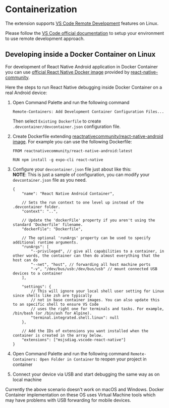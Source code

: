 # Containerization

The extension supports [VS Code Remote Development](https://code.visualstudio.com/docs/remote/remote-overview) features on Linux.

Please follow the [VS Code official documentation](https://code.visualstudio.com/docs/remote/containers) to setup your environment to use remote development approach.

## Developing inside a Docker Container on Linux

For development of React Native Android application in Docker Container you can use [official React Native Docker image](https://hub.docker.com/r/reactnativecommunity/react-native-android) provided by [react-native-community](https://github.com/react-native-community/docker-android).

Here the steps to run React Native debugging inside Docker Container on a real Android device:

1. Open Command Palette and run the following command
    ```
    Remote-Containers: Add Development Container Configuration Files...
    ```
    Then select `Existing Dockerfile` to create `.devcontainer/devcontainer.json` configuration file.
1. Сreate Dockerfile extending [reactnativecommunity/react-native-android image](https://hub.docker.com/r/reactnativecommunity/react-native-android). For example you can use the following Dockerfile:
    ```
    FROM reactnativecommunity/react-native-android:latest

    RUN npm install -g expo-cli react-native
    ```

1. Configure your `devcontainer.json` file just about like this: <br> **NOTE**: This is just a sample of configuration, you can modify your `devcontainer.json` file as you need.
    ```
    {
        "name": "React Native Android Container",

        // Sets the run context to one level up instead of the .devcontainer folder.
        "context": "..",

        // Update the 'dockerFile' property if you aren't using the standard 'Dockerfile' filename.
        "dockerFile": "Dockerfile",

        // The optional 'runArgs' property can be used to specify additional runtime arguments.
        "runArgs": [
            "--privileged", // give all capabilities to a container, in other words, the container can then do almost everything that the host can do
            "--net", "host", // forwarding all host machine ports
            "-v", "/dev/bus/usb:/dev/bus/usb" // mount connected USB devices to a container
        ],

        "settings": {
            // This will ignore your local shell user setting for Linux since shells like zsh are typically
            // not in base container images. You can also update this to an specific shell to ensure VS Code
            // uses the right one for terminals and tasks. For example, /bin/bash (or /bin/ash for Alpine).
            "terminal.integrated.shell.linux": null
        },

        // Add the IDs of extensions you want installed when the container is created in the array below.
        "extensions": ["msjsdiag.vscode-react-native"]
    }
    ```

1. Open Command Palette and run the following command `Remote-Containers: Open Folder in Container` to reopen your project in container
1. Connect your device via USB and start debugging the same way as on local machine

Currently the above scenario doesn't work on macOS and Windows. Docker Container implementation on these OS uses Virtual Machine tools which may have problems with USB forwarding for mobile devices.
